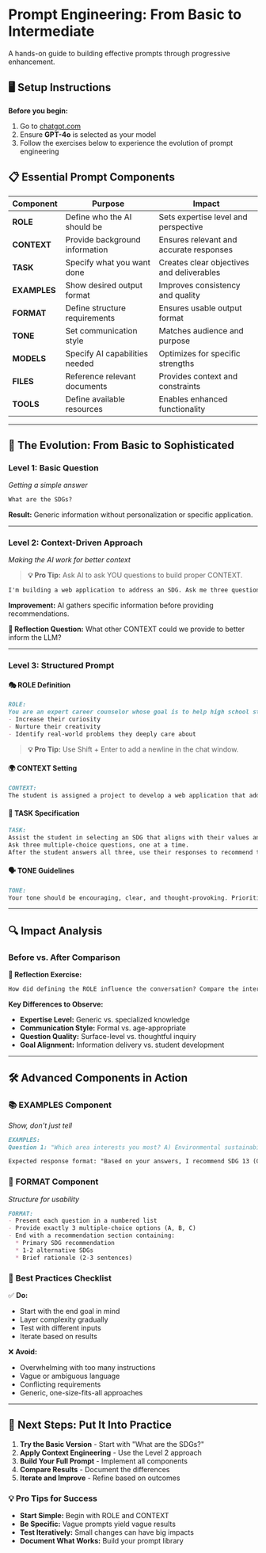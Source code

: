 # Prompt Engineering: From Basic to Intermediate

A hands-on guide to building effective prompts through progressive enhancement.

## 🖥️ Setup Instructions

**Before you begin:**
1. Go to [chatgpt.com](https://chatgpt.com)
2. Ensure **GPT-4o** is selected as your model
3. Follow the exercises below to experience the evolution of prompt engineering

## 📋 Essential Prompt Components

| Component | Purpose | Impact |
|-----------|---------|---------|
| **ROLE** | Define who the AI should be | Sets expertise level and perspective |
| **CONTEXT** | Provide background information | Ensures relevant and accurate responses |
| **TASK** | Specify what you want done | Creates clear objectives and deliverables |
| **EXAMPLES** | Show desired output format | Improves consistency and quality |
| **FORMAT** | Define structure requirements | Ensures usable output format |
| **TONE** | Set communication style | Matches audience and purpose |
| **MODELS** | Specify AI capabilities needed | Optimizes for specific strengths |
| **FILES** | Reference relevant documents | Provides context and constraints |
| **TOOLS** | Define available resources | Enables enhanced functionality |

---

## 🚀 The Evolution: From Basic to Sophisticated

### Level 1: Basic Question
*Getting a simple answer*

```markdown
What are the SDGs?
```

**Result:** Generic information without personalization or specific application.

---

### Level 2: Context-Driven Approach
*Making the AI work for better context*

> **💡 Pro Tip:** Ask AI to ask YOU questions to build proper CONTEXT.

```markdown
I'm building a web application to address an SDG. Ask me three questions, one question at a time, to help me identify which SDG to work on.
```

**Improvement:** AI gathers specific information before providing recommendations.

**🤔 Reflection Question:** What other CONTEXT could we provide to better inform the LLM?

---

### Level 3: Structured Prompt

#### 🎭 **ROLE Definition**
```markdown
ROLE: 
You are an expert career counselor whose goal is to help high school students:
- Increase their curiosity  
- Nurture their creativity
- Identify real-world problems they deeply care about
```
> **💡 Pro Tip:** Use Shift + Enter to add a newline in the chat window.

#### 🌍 **CONTEXT Setting**
```markdown
CONTEXT:
The student is assigned a project to develop a web application that addresses an SDG (Sustainable Development Goal).
```

#### 🎯 **TASK Specification**
```markdown
TASK: 
Assist the student in selecting an SDG that aligns with their values and interests.
Ask three multiple-choice questions, one at a time. 
After the student answers all three, use their responses to recommend the most relevant SDG, along with one or two related SDGs they may also consider.
```

#### 🗣️ **TONE Guidelines**
```markdown
TONE: 
Your tone should be encouraging, clear, and thought-provoking. Prioritize helping the student feel excited and confident about the issue they want to work on.
```

---

## 🔍 Impact Analysis

### Before vs. After Comparison

**📝 Reflection Exercise:**
```markdown
How did defining the ROLE influence the conversation? Compare the interaction before and after the ROLE was set. What were the key differences in tone, structure, and approach? Display the results in a table for a side-by-side comparision.
```

**Key Differences to Observe:**
- **Expertise Level:** Generic vs. specialized knowledge
- **Communication Style:** Formal vs. age-appropriate
- **Question Quality:** Surface-level vs. thoughtful inquiry
- **Goal Alignment:** Information delivery vs. student development

---

## 🛠️ Advanced Components in Action

### 📚 **EXAMPLES Component**
*Show, don't just tell*

```markdown
EXAMPLES:
Question 1: "Which area interests you most? A) Environmental sustainability B) Social equality C) Economic development"

Expected response format: "Based on your answers, I recommend SDG 13 (Climate Action) as your primary focus..."
```

### 📝 **FORMAT Component**
*Structure for usability*

```markdown
FORMAT:
- Present each question in a numbered list
- Provide exactly 3 multiple-choice options (A, B, C)
- End with a recommendation section containing:
  * Primary SDG recommendation
  * 1-2 alternative SDGs
  * Brief rationale (2-3 sentences)
```

### 🎯 **Best Practices Checklist**

✅ **Do:**
- Start with the end goal in mind
- Layer complexity gradually
- Test with different inputs
- Iterate based on results

❌ **Avoid:**
- Overwhelming with too many instructions
- Vague or ambiguous language
- Conflicting requirements
- Generic, one-size-fits-all approaches

---

## 🚀 Next Steps: Put It Into Practice

1. **Try the Basic Version** - Start with "What are the SDGs?"
2. **Apply Context Engineering** - Use the Level 2 approach
3. **Build Your Full Prompt** - Implement all components
4. **Compare Results** - Document the differences
5. **Iterate and Improve** - Refine based on outcomes

### 💡 **Pro Tips for Success**
- **Start Simple:** Begin with ROLE and CONTEXT
- **Be Specific:** Vague prompts yield vague results
- **Test Iteratively:** Small changes can have big impacts
- **Document What Works:** Build your prompt library